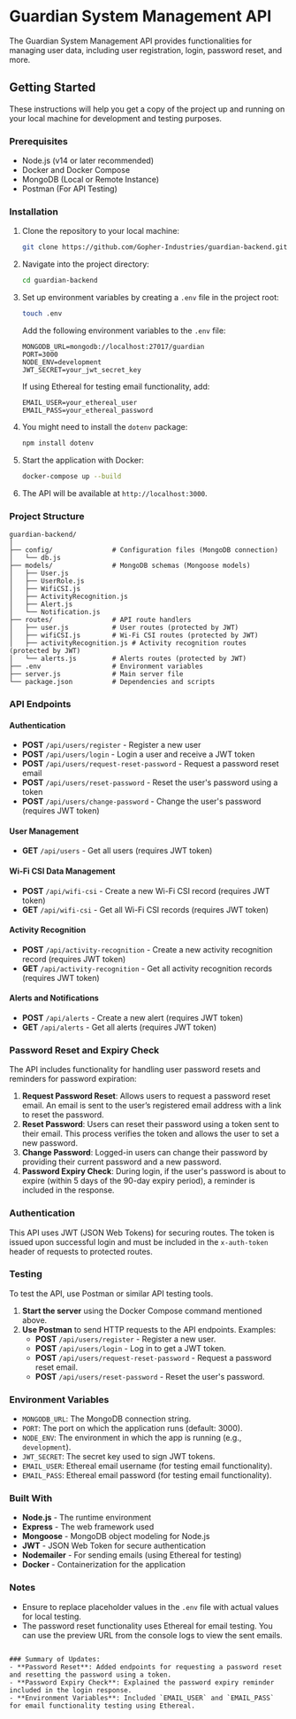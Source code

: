 
# Guardian System Management API

The Guardian System Management API provides functionalities for managing user data, including user registration, login, password reset, and more.

## Getting Started

These instructions will help you get a copy of the project up and running on your local machine for development and testing purposes.

### Prerequisites

- Node.js (v14 or later recommended)
- Docker and Docker Compose
- MongoDB (Local or Remote Instance)
- Postman (For API Testing)

### Installation

1. Clone the repository to your local machine:
   ```bash
   git clone https://github.com/Gopher-Industries/guardian-backend.git
   ```

2. Navigate into the project directory:
   ```bash
   cd guardian-backend
   ```

3. Set up environment variables by creating a `.env` file in the project root:
   ```bash
   touch .env
   ```
   Add the following environment variables to the `.env` file:
   ```plaintext
   MONGODB_URL=mongodb://localhost:27017/guardian
   PORT=3000
   NODE_ENV=development
   JWT_SECRET=your_jwt_secret_key
   ```
   If using Ethereal for testing email functionality, add:
   ```plaintext
   EMAIL_USER=your_ethereal_user
   EMAIL_PASS=your_ethereal_password
   ```

4. You might need to install the `dotenv` package:
   ```bash
   npm install dotenv
   ```

5. Start the application with Docker:
   ```bash
   docker-compose up --build
   ```

6. The API will be available at `http://localhost:3000`.

### Project Structure

```
guardian-backend/
│
├── config/               # Configuration files (MongoDB connection)
│   └── db.js
├── models/               # MongoDB schemas (Mongoose models)
│   ├── User.js
│   ├── UserRole.js
│   ├── WifiCSI.js
│   ├── ActivityRecognition.js
│   ├── Alert.js
│   └── Notification.js
├── routes/               # API route handlers
│   ├── user.js           # User routes (protected by JWT)
│   ├── wifiCSI.js        # Wi-Fi CSI routes (protected by JWT)
│   ├── activityRecognition.js # Activity recognition routes (protected by JWT)
│   └── alerts.js         # Alerts routes (protected by JWT)
├── .env                  # Environment variables
├── server.js             # Main server file
└── package.json          # Dependencies and scripts
```

### API Endpoints

#### Authentication

- **POST** `/api/users/register` - Register a new user
- **POST** `/api/users/login` - Login a user and receive a JWT token
- **POST** `/api/users/request-reset-password` - Request a password reset email
- **POST** `/api/users/reset-password` - Reset the user's password using a token
- **POST** `/api/users/change-password` - Change the user's password (requires JWT token)

#### User Management

- **GET** `/api/users` - Get all users (requires JWT token)

#### Wi-Fi CSI Data Management

- **POST** `/api/wifi-csi` - Create a new Wi-Fi CSI record (requires JWT token)
- **GET** `/api/wifi-csi` - Get all Wi-Fi CSI records (requires JWT token)

#### Activity Recognition

- **POST** `/api/activity-recognition` - Create a new activity recognition record (requires JWT token)
- **GET** `/api/activity-recognition` - Get all activity recognition records (requires JWT token)

#### Alerts and Notifications

- **POST** `/api/alerts` - Create a new alert (requires JWT token)
- **GET** `/api/alerts` - Get all alerts (requires JWT token)

### Password Reset and Expiry Check

The API includes functionality for handling user password resets and reminders for password expiration:

1. **Request Password Reset**: Allows users to request a password reset email. An email is sent to the user’s registered email address with a link to reset the password.
2. **Reset Password**: Users can reset their password using a token sent to their email. This process verifies the token and allows the user to set a new password.
3. **Change Password**: Logged-in users can change their password by providing their current password and a new password.
4. **Password Expiry Check**: During login, if the user's password is about to expire (within 5 days of the 90-day expiry period), a reminder is included in the response.

### Authentication

This API uses JWT (JSON Web Tokens) for securing routes. The token is issued upon successful login and must be included in the `x-auth-token` header of requests to protected routes.

### Testing

To test the API, use Postman or similar API testing tools.

1. **Start the server** using the Docker Compose command mentioned above.
2. **Use Postman** to send HTTP requests to the API endpoints. Examples:
   - **POST** `/api/users/register` - Register a new user.
   - **POST** `/api/users/login` - Log in to get a JWT token.
   - **POST** `/api/users/request-reset-password` - Request a password reset email.
   - **POST** `/api/users/reset-password` - Reset the user's password.

### Environment Variables

- `MONGODB_URL`: The MongoDB connection string.
- `PORT`: The port on which the application runs (default: 3000).
- `NODE_ENV`: The environment in which the app is running (e.g., `development`).
- `JWT_SECRET`: The secret key used to sign JWT tokens.
- `EMAIL_USER`: Ethereal email username (for testing email functionality).
- `EMAIL_PASS`: Ethereal email password (for testing email functionality).

### Built With

- **Node.js** - The runtime environment
- **Express** - The web framework used
- **Mongoose** - MongoDB object modeling for Node.js
- **JWT** - JSON Web Token for secure authentication
- **Nodemailer** - For sending emails (using Ethereal for testing)
- **Docker** - Containerization for the application

### Notes

- Ensure to replace placeholder values in the `.env` file with actual values for local testing.
- The password reset functionality uses Ethereal for email testing. You can use the preview URL from the console logs to view the sent emails.
```

### Summary of Updates:
- **Password Reset**: Added endpoints for requesting a password reset and resetting the password using a token.
- **Password Expiry Check**: Explained the password expiry reminder included in the login response.
- **Environment Variables**: Included `EMAIL_USER` and `EMAIL_PASS` for email functionality testing using Ethereal.